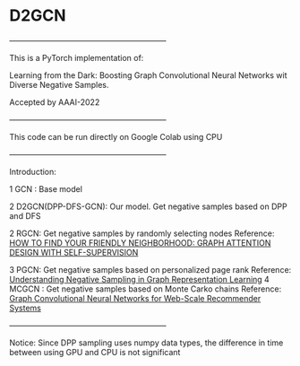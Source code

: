 # D2GCN
————————————————————

This is a PyTorch implementation of:

Learning from the Dark: Boosting Graph Convolutional Neural Networks wit Diverse Negative Samples.

Accepted by AAAI-2022

————————————————————

This code can be run directly on Google Colab using CPU

————————————————————

Introduction:

1 GCN  : Base model

2 D2GCN(DPP-DFS-GCN): Our model.  Get negative samples based on DPP and DFS

2 RGCN: Get negative samples by randomly selecting nodes
              Reference:
              [HOW TO FIND YOUR FRIENDLY NEIGHBORHOOD: GRAPH ATTENTION DESIGN WITH SELF-SUPERVISION](https://openreview.net/forum?id=Wi5KUNlqWty)

3 PGCN: Get negative samples based on personalized page rank
              Reference:
              [Understanding Negative Sampling in Graph Representation Learning](https://arxiv.org/pdf/2005.09863.pdf)
4 MCGCN : Get negative samples based on Monte Carko chains
              Reference:
              [Graph Convolutional Neural Networks for Web-Scale Recommender Systems](https://arxiv.org/pdf/1806.01973.pdf)
              

————————————————————

Notice:
Since DPP sampling uses numpy data types, the difference in time between using GPU and CPU is not significant
